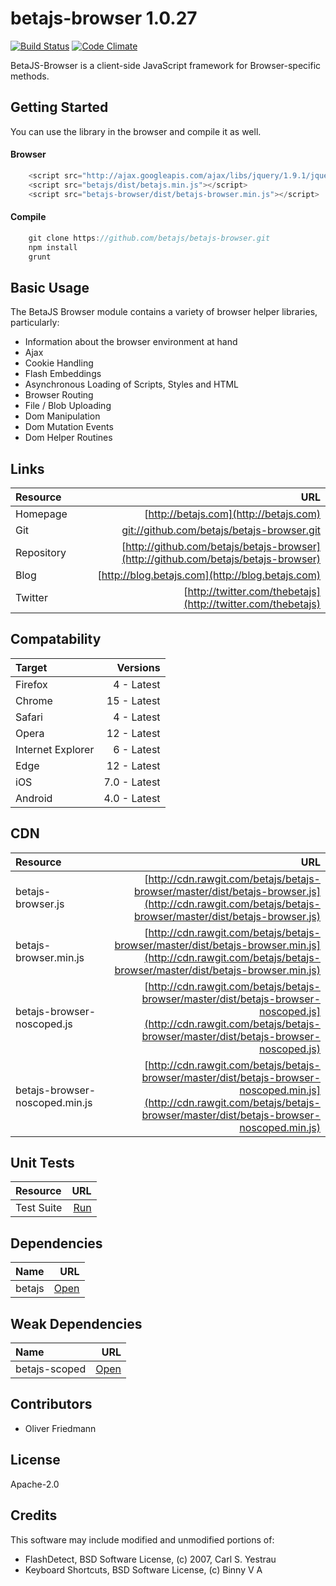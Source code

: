 # betajs-browser 1.0.27
[![Build Status](https://api.travis-ci.org/betajs/betajs-browser.svg?branch=master)](https://travis-ci.org/betajs/betajs-browser)
[![Code Climate](https://codeclimate.com/github/betajs/betajs-browser/badges/gpa.svg)](https://codeclimate.com/github/betajs/betajs-browser)


BetaJS-Browser is a client-side JavaScript framework for Browser-specific methods.



## Getting Started


You can use the library in the browser and compile it as well.

#### Browser

```javascript
	<script src="http://ajax.googleapis.com/ajax/libs/jquery/1.9.1/jquery.min.js"></script>
	<script src="betajs/dist/betajs.min.js"></script>
	<script src="betajs-browser/dist/betajs-browser.min.js"></script>
``` 

#### Compile

```javascript
	git clone https://github.com/betajs/betajs-browser.git
	npm install
	grunt
```



## Basic Usage


The BetaJS Browser module contains a variety of browser helper libraries, particularly:
- Information about the browser environment at hand
- Ajax
- Cookie Handling
- Flash Embeddings
- Asynchronous Loading of Scripts, Styles and HTML
- Browser Routing
- File / Blob Uploading
- Dom Manipulation
- Dom Mutation Events
- Dom Helper Routines



## Links
| Resource   | URL |
| :--------- | --: |
| Homepage   | [http://betajs.com](http://betajs.com) |
| Git        | [git://github.com/betajs/betajs-browser.git](git://github.com/betajs/betajs-browser.git) |
| Repository | [http://github.com/betajs/betajs-browser](http://github.com/betajs/betajs-browser) |
| Blog       | [http://blog.betajs.com](http://blog.betajs.com) | 
| Twitter    | [http://twitter.com/thebetajs](http://twitter.com/thebetajs) | 



## Compatability
| Target | Versions |
| :----- | -------: |
| Firefox | 4 - Latest |
| Chrome | 15 - Latest |
| Safari | 4 - Latest |
| Opera | 12 - Latest |
| Internet Explorer | 6 - Latest |
| Edge | 12 - Latest |
| iOS | 7.0 - Latest |
| Android | 4.0 - Latest |


## CDN
| Resource | URL |
| :----- | -------: |
| betajs-browser.js | [http://cdn.rawgit.com/betajs/betajs-browser/master/dist/betajs-browser.js](http://cdn.rawgit.com/betajs/betajs-browser/master/dist/betajs-browser.js) |
| betajs-browser.min.js | [http://cdn.rawgit.com/betajs/betajs-browser/master/dist/betajs-browser.min.js](http://cdn.rawgit.com/betajs/betajs-browser/master/dist/betajs-browser.min.js) |
| betajs-browser-noscoped.js | [http://cdn.rawgit.com/betajs/betajs-browser/master/dist/betajs-browser-noscoped.js](http://cdn.rawgit.com/betajs/betajs-browser/master/dist/betajs-browser-noscoped.js) |
| betajs-browser-noscoped.min.js | [http://cdn.rawgit.com/betajs/betajs-browser/master/dist/betajs-browser-noscoped.min.js](http://cdn.rawgit.com/betajs/betajs-browser/master/dist/betajs-browser-noscoped.min.js) |


## Unit Tests
| Resource | URL |
| :----- | -------: |
| Test Suite | [Run](http://rawgit.com/betajs/betajs-browser/master/tests/tests.html) |


## Dependencies
| Name | URL |
| :----- | -------: |
| betajs | [Open](https://github.com/betajs/betajs) |


## Weak Dependencies
| Name | URL |
| :----- | -------: |
| betajs-scoped | [Open](https://github.com/betajs/betajs-scoped) |


## Contributors

- Oliver Friedmann


## License

Apache-2.0


## Credits

This software may include modified and unmodified portions of:
- FlashDetect, BSD Software License, (c) 2007, Carl S. Yestrau
- Keyboard Shortcuts, BSD Software License, (c) Binny V A
